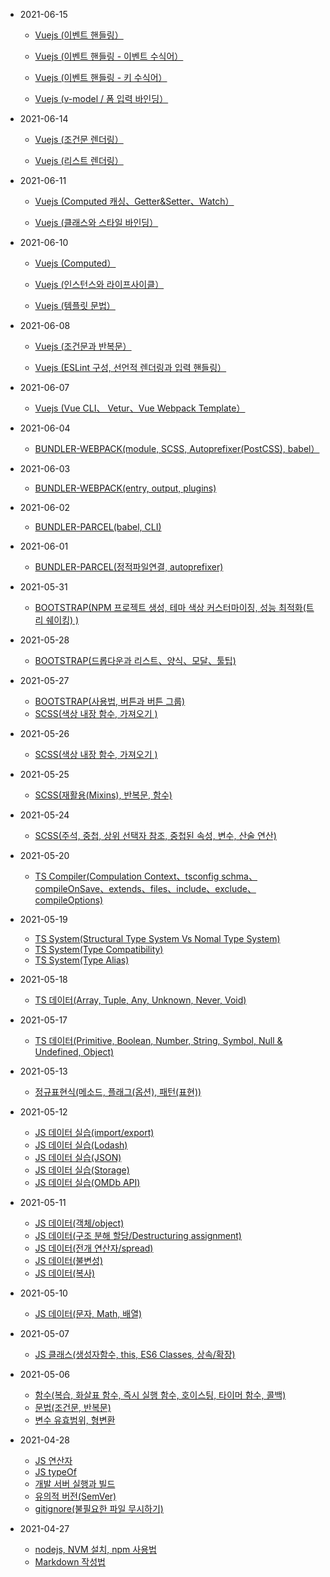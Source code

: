- 2021-06-15

  - [Vuejs (이벤트 핸들링）](https://digndkssud.github.io/20210615/eventHandling1)
  
  - [Vuejs (이벤트 핸들링 - 이벤트 수식어）](https://digndkssud.github.io/20210615/eventHandling2)

  - [Vuejs (이벤트 핸들링 - 키 수식어）](https://digndkssud.github.io/20210615/eventHandling3)

  - [Vuejs (v-model / 폼 입력 바인딩）](https://digndkssud.github.io/20210615/v_model)


- 2021-06-14

  - [Vuejs (조건문 렌더링）](https://digndkssud.github.io/20210614/if-show)
  
  - [Vuejs (리스트 렌더링）](https://digndkssud.github.io/20210614/listRendering)
  
- 2021-06-11

  - [Vuejs (Computed 캐싱、Getter&Setter、Watch）](https://digndkssud.github.io/20210611/computed)
  
  - [Vuejs (클래스와 스타일 바인딩）](https://digndkssud.github.io/20210611/class)
  
  
- 2021-06-10

  - [Vuejs (Computed）](https://digndkssud.github.io/20210610/computed)
  
  - [Vuejs (인스턴스와 라이프사이클）](https://digndkssud.github.io/20210610/instance)
   
  - [Vuejs (템플릿 문법）](https://digndkssud.github.io/20210610/template)


- 2021-06-08

  - [Vuejs (조건문과 반복문）](https://digndkssud.github.io/20210608/if-for)
   
  - [Vuejs (ESLint 구성, 선언적 렌더링과 입력 핸들링）](https://digndkssud.github.io/20210608/eslint)

- 2021-06-07

  - [Vuejs (Vue CLI、 Vetur、Vue Webpack Template）](https://digndkssud.github.io/20210607/vuejs)

- 2021-06-04

  - [BUNDLER-WEBPACK(module, SCSS, Autoprefixer(PostCSS), babel）](https://digndkssud.github.io/20210604/webpack)

- 2021-06-03

  - [BUNDLER-WEBPACK(entry, output, plugins)](https://digndkssud.github.io/20210603/webpack)
  
- 2021-06-02

  - [BUNDLER-PARCEL(babel, CLI)](https://digndkssud.github.io/20210602/parcel)
  
- 2021-06-01

  - [BUNDLER-PARCEL(정적파일연결, autoprefixer)](https://digndkssud.github.io/20210601/parcel)
  
- 2021-05-31

  - [BOOTSTRAP(NPM 프로젝트 생성, 테마 색상 커스터마이징, 성능 최적화(트리 쉐이킹) )](https://digndkssud.github.io/20210531/bootstrap)
  
- 2021-05-28

  - [BOOTSTRAP(드롭다운과 리스트、양식、모달、툴팁)](https://digndkssud.github.io/20210528/bootstrap)
  
- 2021-05-27

  - [BOOTSTRAP(사용법, 버튼과 버튼 그룹)](https://digndkssud.github.io/20210527/bootstrap)
  - [SCSS(색상 내장 함수, 가져오기 )](https://digndkssud.github.io/20210527/scss)

- 2021-05-26

  - [SCSS(색상 내장 함수, 가져오기 )](https://digndkssud.github.io/20210526/scss)

- 2021-05-25

  - [SCSS(재활용(Mixins), 반복문, 함수)](https://digndkssud.github.io/20210525/scss)

- 2021-05-24

  - [SCSS(주석, 중첩, 상위 선택자 참조, 중첩된 속성, 변수, 산술 연산)](https://digndkssud.github.io/20210524/scss)

- 2021-05-20

  - [TS Compiler(Compulation Context、tsconfig schma、compileOnSave、extends、files、include、exclude、compileOptions)](https://digndkssud.github.io/20210520/typeScript)
- 2021-05-19

  - [TS System(Structural Type System Vs Nomal Type System)](https://digndkssud.github.io/20210519/typesystem)
  - [TS System(Type Compatibility)](https://digndkssud.github.io/20210519/typeCompatibility)
  - [TS System(Type Alias)](https://digndkssud.github.io/20210519/type_Alias)


- 2021-05-18
 
  - [TS 데이터(Array, Tuple, Any, Unknown, Never, Void)](https://digndkssud.github.io/20210518/typescript_Essentials)

- 2021-05-17
  - [TS 데이터(Primitive, Boolean, Number, String, Symbol, Null & Undefined, Object)](https://digndkssud.github.io/20210517/typeAnnotation)
  
- 2021-05-13
  - [정규표현식(메소드, 플래그(옵션), 패턴(표현))](https://digndkssud.github.io/20210513/regexp)

- 2021-05-12

  - [JS 데이터 실습(import/export)](https://digndkssud.github.io/20210512/import_export)
  - [JS 데이터 실습(Lodash)](https://digndkssud.github.io/20210512/lodash)
  - [JS 데이터 실습(JSON)](https://digndkssud.github.io/20210512/json)
  - [JS 데이터 실습(Storage)](https://digndkssud.github.io/20210512/storage)
  - [JS 데이터 실습(OMDb API)](https://digndkssud.github.io/20210512/omdb)

- 2021-05-11

  - [JS 데이터(객체/object)](https://digndkssud.github.io/20210511/object)
  - [JS 데이터(구조 분해 할당/Destructuring assignment)](https://digndkssud.github.io/20210511/destructuring_assignment)
  - [JS 데이터(전개 연산자/spread)](https://digndkssud.github.io/20210511/spread)
  - [JS 데이터(불변성)](https://digndkssud.github.io/20210511/immutability)
  - [JS 데이터(복사)](https://digndkssud.github.io/20210511/copy)
  
- 2021-05-10

  - [JS 데이터(문자, Math, 배열)](https://digndkssud.github.io/20210510/javascriptData_1)

- 2021-05-07

  - [JS 클래스(생성자함수, this, ES6 Classes, 상속/확장)](https://digndkssud.github.io/20210507/JSClass)


- 2021-05-06

  - [함수(복습, 화살표 함수, 즉시 실행 함수, 호이스팅, 타이머 함수, 콜백)](https://digndkssud.github.io/20210506/function)  
  - [문법(조건문, 반복문)](https://digndkssud.github.io/20210506/Statement)  
  - [변수 유효범위, 형변환](https://digndkssud.github.io/20210506/Variable)

- 2021-04-28


  - [JS 연산자](https://digndkssud.github.io/operator)
  - [JS typeOf](https://digndkssud.github.io/JS-TEST)
  - [개발 서버 실행과 빌드](https://digndkssud.github.io/server)  
  - [유의적 버전(SemVer)](https://digndkssud.github.io/SemVer)  
  - [gitignore(불필요한 파일 무시하기)](https://digndkssud.github.io/gitignore)
  
  
- 2021-04-27


  - [nodejs, NVM 설치, npm 사용법](https://digndkssud.github.io/nodejs)  
  - [Markdown 작성법](https://digndkssud.github.io/markdown)
